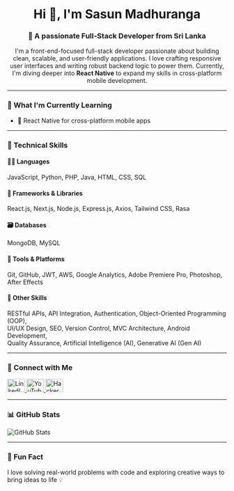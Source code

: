 <h1 align="center">Hi 👋, I'm Sasun Madhuranga</h1>
<h3 align="center">🚀 A passionate Full-Stack Developer from Sri Lanka</h3>

<p align="center">
  I'm a front-end-focused full-stack developer passionate about building clean, scalable, and user-friendly applications.  
  I love crafting responsive user interfaces and writing robust backend logic to power them.  
  Currently, I'm diving deeper into <strong>React Native</strong> to expand my skills in cross-platform mobile development.
</p>

---

### 🌱 What I'm Currently Learning

- 📱 React Native for cross-platform mobile apps  

---

### 🧰 Technical Skills

#### 👨‍💻 Languages  
JavaScript, Python, PHP, Java, HTML, CSS, SQL

#### 🧱 Frameworks & Libraries  
React.js, Next.js, Node.js, Express.js, Axios, Tailwind CSS, Rasa

#### 🗃️ Databases  
MongoDB, MySQL

#### 🔧 Tools & Platforms  
Git, GitHub, JWT, AWS, Google Analytics, Adobe Premiere Pro, Photoshop, After Effects

#### 🚀 Other Skills  
RESTful APIs, API Integration, Authentication, Object-Oriented Programming (OOP),  
UI/UX Design, SEO, Version Control, MVC Architecture, Android Development,  
Quality Assurance, Artificial Intelligence (AI), Generative AI (Gen AI)

---

### 🤝 Connect with Me

<p align="left">
  <a href="https://linkedin.com/in/sasun-madhuranga" target="_blank">
    <img src="https://raw.githubusercontent.com/rahuldkjain/github-profile-readme-generator/master/src/images/icons/Social/linked-in-alt.svg" alt="LinkedIn" height="30" width="40" />
  </a>
  <a href="https://www.youtube.com/@wiskam7242" target="_blank">
    <img src="https://raw.githubusercontent.com/rahuldkjain/github-profile-readme-generator/master/src/images/icons/Social/youtube.svg" alt="YouTube" height="30" width="40" />
  </a>
  <a href="https://www.hackerrank.com/sasunmadhuranga" target="_blank">
    <img src="https://raw.githubusercontent.com/rahuldkjain/github-profile-readme-generator/master/src/images/icons/Social/hackerrank.svg" alt="HackerRank" height="30" width="40" />
  </a>
</p>

---

### 📊 GitHub Stats

<p align="left">
  <img src="https://github-readme-stats.vercel.app/api?username=sasunmadhuranga&show_icons=true&theme=default" alt="GitHub Stats" />
</p>

---

### 🧠 Fun Fact

I love solving real-world problems with code and exploring creative ways to bring ideas to life 💡

